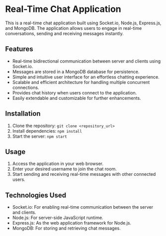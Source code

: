 

# Real-Time Chat Application

This is a real-time chat application built using Socket.io, Node.js, Express.js, and MongoDB. The application allows users to engage in real-time conversations, sending and receiving messages instantly.

## Features

- Real-time bidirectional communication between server and clients using Socket.io.
- Messages are stored in a MongoDB database for persistence.
- Simple and intuitive user interface for an effortless chatting experience.
- Scalable and efficient architecture for handling multiple concurrent connections.
- Provides chat history when users connect to the application.
- Easily extendable and customizable for further enhancements.

## Installation

1. Clone the repository: `git clone <repository_url>`
2. Install dependencies: `npm install`
3. Start the server: `npm start`

## Usage

1. Access the application in your web browser.
2. Enter your desired username to join the chat room.
3. Start sending and receiving real-time messages with other connected users.

## Technologies Used

- Socket.io: For enabling real-time communication between the server and clients.
- Node.js: For server-side JavaScript runtime.
- Express.js: As the web application framework for Node.js.
- MongoDB: For storing and retrieving chat messages.



